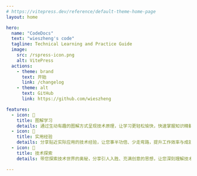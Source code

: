 ```yaml
---
# https://vitepress.dev/reference/default-theme-home-page
layout: home

hero:
  name: "CodeDocs"
  text: "wieszheng's code"
  tagline: Technical Learning and Practice Guide
  image:
    src: /rspress-icon.png
    alt: VitePress
  actions:
    - theme: brand
      text: 开始
      link: /changelog
    - theme: alt
      text: GitHub
      link: https://github.com/wieszheng

features:
  - icon: 📝
    title: 图解学习
    details: 通过生动有趣的图解方式呈现技术原理，让学习更轻松愉快，快速掌握知识精髓。
  - icon: 🚀
    title: 实用经验
    details: 分享贴近实际应用的技术经验，让您事半功倍、少走弯路，提升工作效率与成就感。
  - icon: 🌟
    title: 技术探索
    details: 带您探索技术世界的奥秘，分享引人入胜、充满创意的思想，让您深刻理解技术变革的驱动力。

---
```


<script setup lang="ts">
  import { onMounted } from 'vue'
  import { version } from '.vitepress/theme/untils/version'
 
  onMounted(() => {
    version()
  })
</script>
<confetti />
